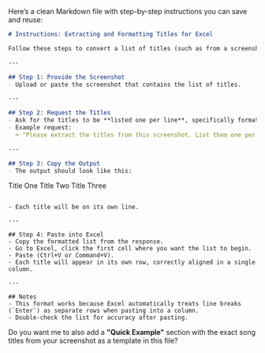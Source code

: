 Here’s a clean Markdown file with step-by-step instructions you can save and reuse:

```markdown
# Instructions: Extracting and Formatting Titles for Excel

Follow these steps to convert a list of titles (such as from a screenshot) into a clean, copy-paste-ready list for Excel.

---

## Step 1: Provide the Screenshot
- Upload or paste the screenshot that contains the list of titles.

---

## Step 2: Request the Titles
- Ask for the titles to be **listed one per line**, specifically formatted for copy–pasting into Excel.
- Example request:
  > "Please extract the titles from this screenshot. List them one per line so I can paste them into an Excel column."

---

## Step 3: Copy the Output
- The output should look like this:

```

Title One
Title Two
Title Three

```

- Each title will be on its own line.

---

## Step 4: Paste into Excel
- Copy the formatted list from the response.
- Go to Excel, click the first cell where you want the list to begin.
- Paste (Ctrl+V or Command+V).
- Each title will appear in its own row, correctly aligned in a single column.

---

## Notes
- This format works because Excel automatically treats line breaks (`Enter`) as separate rows when pasting into a column.
- Double-check the list for accuracy after pasting.
```

Do you want me to also add a **"Quick Example"** section with the exact song titles from your screenshot as a template in this file?
